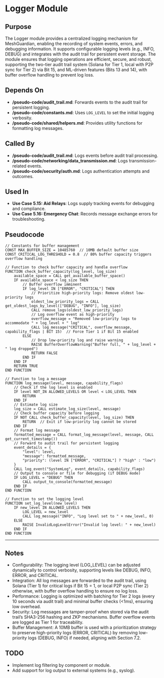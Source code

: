 # Logger Module

## Purpose
The Logger module provides a centralized logging mechanism for MeshGuardian, enabling the recording of system events, errors, and debugging information. It supports configurable logging levels (e.g., INFO, DEBUG) and integrates with the audit trail for persistent event storage. The module ensures that logging operations are efficient, secure, and robust, supporting the two-tier audit trail system (Solana for Tier 1, local with P2P sync for Tier 2) via Bit 15, and ML-driven features (Bits 13 and 14), with buffer overflow handling to prevent log loss.

## Depends On
- **/pseudo-code/audit_trail.md**: Forwards events to the audit trail for persistent logging.
- **/pseudo-code/constants.md**: Uses `LOG_LEVEL` to set the initial logging verbosity.
- **/pseudo-code/shared/helpers.md**: Provides utility functions for formatting log messages.

## Called By
- **/pseudo-code/audit_trail.md**: Logs events before audit trail processing.
- **/pseudo-code/networking/data_transmission.md**: Logs transmission-related events.
- **/pseudo-code/security/auth.md**: Logs authentication attempts and outcomes.

## Used In
- **Use Case 5.15: Aid Relays**: Logs supply tracking events for debugging and compliance.
- **Use Case 5.16: Emergency Chat**: Records message exchange errors for troubleshooting.

## Pseudocode
```pseudocode
// Constants for buffer management
CONST MAX_BUFFER_SIZE = 10485760  // 10MB default buffer size
CONST CRITICAL_LOG_THRESHOLD = 0.8  // 80% buffer capacity triggers overflow handling

// Function to check buffer capacity and handle overflow
FUNCTION check_buffer_capacity(log_level, log_size)
    available_space = CALL get_available_buffer_space()
    IF available_space < log_size THEN
        // Buffer overflow imminent
        IF log_level IN ["ERROR", "CRITICAL"] THEN
            // Prioritize high-priority logs: Remove oldest low-priority logs
            oldest_low_priority_logs = CALL get_oldest_logs_by_level(["DEBUG", "INFO"], log_size)
            CALL remove_logs(oldest_low_priority_logs)
            // Log overflow event as high-priority
            overflow_message = "Removed low-priority logs to accommodate " + log_level + " log"
            CALL log_message("CRITICAL", overflow_message, capability_flags | BIT 15)  // Force Tier 1 if Bit 15 enabled
        ELSE
            // Drop low-priority log and raise warning
            RAISE BufferOverflowWarning("Buffer full, " + log_level + " log dropped")
            RETURN FALSE
        END IF
    END IF
    RETURN TRUE
END FUNCTION

// Function to log a message
FUNCTION log_message(level, message, capability_flags)
    // Check if the log level is enabled
    IF level NOT_IN ALLOWED_LEVELS OR level < LOG_LEVEL THEN
        RETURN
    END IF
    // Estimate log size
    log_size = CALL estimate_log_size(level, message)
    // Check buffer capacity before logging
    IF NOT CALL check_buffer_capacity(level, log_size) THEN
        RETURN  // Exit if low-priority log cannot be stored
    END IF
    // Format log message
    formatted_message = CALL format_log_message(level, message, CALL get_current_timestamp())
    // Forward to audit trail for persistent logging
    event_details = {
        "level": level,
        "message": formatted_message,
        "priority": (level IN ["ERROR", "CRITICAL"] ? "high" : "low")
    }
    CALL log_event("SystemLog", event_details, capability_flags)
    // Output to console or file for debugging (if DEBUG mode)
    IF LOG_LEVEL = "DEBUG" THEN
        CALL output_to_console(formatted_message)
    END IF
END FUNCTION

// Function to set the logging level
FUNCTION set_log_level(new_level)
    IF new_level IN ALLOWED_LEVELS THEN
        LOG_LEVEL = new_level
        CALL log_message("INFO", "Log level set to " + new_level, 0)
    ELSE
        RAISE InvalidLogLevelError("Invalid log level: " + new_level)
    END IF
END FUNCTION
```

---

## Notes
- Configurability: The logging level (LOG_LEVEL) can be adjusted dynamically to control verbosity, supporting levels like DEBUG, INFO, ERROR, and CRITICAL.
- Integration: All log messages are forwarded to the audit trail, using Solana (Tier 1) for critical logs if Bit 15 = 1, or local P2P sync (Tier 2) otherwise, with buffer overflow handling to ensure no log loss.
- Performance: Logging is optimized with batching for Tier 2 logs (every 10 seconds via audit trail) and minimal buffer checks (<1ms), ensuring low overhead.
- Security: Log messages are tamper-proof when stored via the audit trail’s SHA3-256 hashing and ZKP mechanisms. Buffer overflow events are logged as Tier 1 for traceability.
- Buffer Management: A 10MB buffer is used with a prioritization strategy to preserve high-priority logs (ERROR, CRITICAL) by removing low-priority logs (DEBUG, INFO) if needed, aligning with Section 7.2.

## TODO
- Implement log filtering by component or module.
- Add support for log output to external systems (e.g., syslog).
